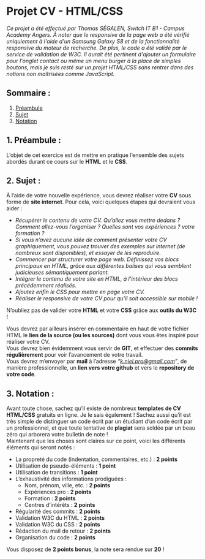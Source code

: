 # Projet CV - HTML/CSS  

*Ce projet a été effectué par Thomas SÉGALEN, Switch IT B1 - Campus Academy Angers.*
*À noter que le responsive de la page web a été vérifié uniquiement à l'aide d'un Samsung Galaxy S8 et de la fonctionnalité responsive du moteur de recherche. De plus, le code a été validé par le service de validation de W3C.*
*Il aurait été pertinent d'ajouter un formulaire pour l'onglet contact ou même un menu burger à la place de simples boutons, mais je suis resté sur un projet HTML/CSS sans rentrer dans des notions non maîtrisées comme JavaScript.*
  
## Sommaire :

1. [Préambule](README.md#1-préambule-)  
2. [Sujet](README.md#2-sujet-)  
3. [Notation](README.md#3-notation-)  
  
## 1. Préambule :  
L’objet de cet exercice est de mettre en pratique l’ensemble des sujets abordés durant ce cours sur le **HTML** et le **CSS**.  
  
## 2. Sujet :  
À l’aide de votre nouvelle expérience, vous devrez réaliser votre **CV** sous forme de **site internet**. Pour cela, voici quelques étapes qui devraient vous aider :  
* *Récupérer le contenu de votre CV. Qu’allez vous mettre dedans ? Comment allez-vous l’organiser ? Quelles sont vos expériences ? votre formation ?*  
* *Si vous n’avez aucune idée de comment présenter votre CV graphiquement, vous pouvez trouver des exemples sur internet (de nombreux sont disponibles), et essayer de les reproduire.*  
* *Commencer par structurer votre page web. Définissez vos blocs principaux en HTML, grâce aux différentes balises qui vous semblent judicieuses sémantiquement parlant.*  
* *Intégrer le contenu de votre site en HTML, à l’intérieur des blocs précédemment réalisés.*  
* *Ajoutez enfin le CSS pour mettre en page votre CV.*  
* *Réaliser le responsive de votre CV pour qu’il soit accessible sur mobile !*  
  
N’oubliez pas de valider votre **HTML** et votre **CSS** grâce aux **outils du W3C** !  
  
Vous devrez par ailleurs insérer en commentaire en haut de votre fichier HTML le **lien de la source (ou les sources)** dont vous vous êtes inspiré pour réaliser votre CV.  
Vous devrez bien évidemment vous servir de **GIT**, et effectuer des **commits régulièrement** pour voir l’avancement de votre travail.  
Vous devrez m’envoyer par **mail** à l’adresse *“k.niel.pro@gmail.com”*, de manière  professionnelle, un **lien vers votre github** et vers le **repository de votre code**.  
  
## 3. Notation :  
Avant toute chose, sachez qu’il existe de nombreux **templates de CV HTML/CSS** gratuits en ligne. Je le sais également ! Sachez aussi qu’il est très simple de distinguer un code écrit par un étudiant d’un code écrit par un professionnel, et que toute tentative de **plagiat** sera soldée par un beau zéro qui arborera votre bulletin de note !  
Maintenant que les choses sont claires sur ce point, voici les différents éléments qui seront notés :  
* La propreté du code (indentation, commentaires, etc.) : **2 points**  
* Utilisation de pseudo-éléments : **1 point**  
* Utilisation de transitions : **1 point**  
* L’exhaustivité des informations prodiguées :  
	* Nom, prénom, ville, etc. : **2 points**  
	* Expériences pro : **2 points**  
	* Formation : **2 points**  
	* Centres d’intérêts : **2 points**  
* Régularité des commits : **2 points**  
* Validation W3C du HTML : **2 points**  
* Validation W3C du CSS : **2 points**  
* Rédaction du mail de retour : **2 points**  
* Organisation du code : **2 points**  

Vous disposez de **2 points bonus**, la note sera rendue sur **20** !  